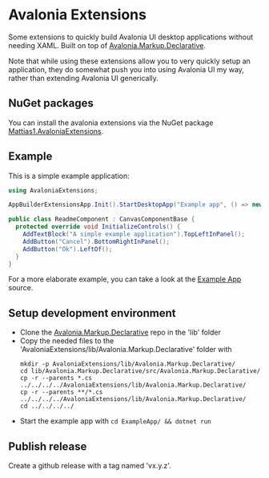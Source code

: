 Avalonia Extensions
====================
Some extensions to quickly build Avalonia UI desktop applications without needing XAML. Built on top
of [Avalonia.Markup.Declarative](https://github.com/AvaloniaUI/Avalonia.Markup.Declarative).

Note that while using these extensions allow you to very quickly setup an application, they do
somewhat push you into using Avalonia UI my way, rather than extending Avalonia UI generically.


NuGet packages
---------------
You can install the avalonia extensions via the NuGet package
[Mattias1.AvaloniaExtensions](https://www.nuget.org/packages/Mattias1.AvaloniaExtensions).


Example
--------
This is a simple example application:
``` csharp
using AvaloniaExtensions;

AppBuilderExtensionsApp.Init().StartDesktopApp("Example app", () => new ReadmeComponent());

public class ReadmeComponent : CanvasComponentBase {
  protected override void InitializeControls() {
    AddTextBlock("A simple example application").TopLeftInPanel();
    AddButton("Cancel").BottomRightInPanel();
    AddButton("Ok").LeftOf();
  }
}
```

For a more elaborate example, you can take a look at the
[Example App](https://github.com/Mattias1/avalonia-extensions/tree/master/ExampleApp) source.


Setup development environment
------------------------------
- Clone the [Avalonia.Markup.Declarative](https://github.com/AvaloniaUI/Avalonia.Markup.Declarative)
  repo in the 'lib' folder
- Copy the needed files to the 'AvaloniaExtensions/lib/Avalonia.Markup.Declarative' folder with
  ```
  mkdir -p AvaloniaExtensions/lib/Avalonia.Markup.Declarative/
  cd lib/Avalonia.Markup.Declarative/src/Avalonia.Markup.Declarative/
  cp -r --parents *.cs ../../../../AvaloniaExtensions/lib/Avalonia.Markup.Declarative/
  cp -r --parents **/*.cs ../../../../AvaloniaExtensions/lib/Avalonia.Markup.Declarative/
  cd ../../../../
  ```
- Start the example app with `cd ExampleApp/ && dotnet run`


Publish release
----------------
Create a github release with a tag named 'vx.y.z'.
